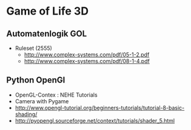 # Game of Life 3D

## Automatenlogik  GOL

* Ruleset (2555)
    * http://www.complex-systems.com/pdf/05-1-2.pdf
    * http://www.complex-systems.com/pdf/08-1-4.pdf
    
## Python OpenGl

* OpenGL-Contex : NEHE Tutorials 
* Camera with Pygame
* http://www.opengl-tutorial.org/beginners-tutorials/tutorial-8-basic-shading/
* http://pyopengl.sourceforge.net/context/tutorials/shader_5.html
